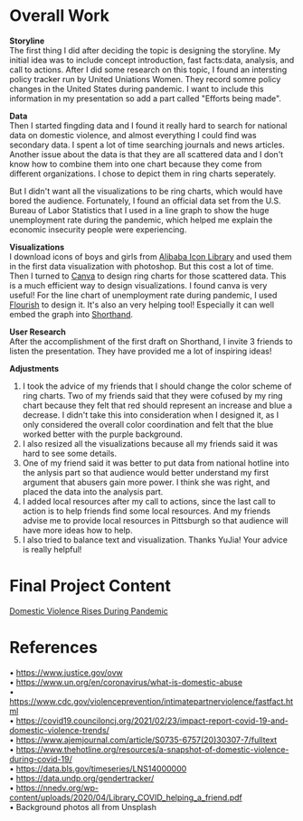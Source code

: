 # Overall Work   
**Storyline**  
The first thing I did after deciding the topic is designing the storyline. My initial idea was to include concept introduction, fast facts:data, analysis, and call to actions. After I did some research on this topic, I found an intersting policy tracker run by United Uniations Women. They record somre policy changes in the United States during pandemic. I want to include this information in my presentation so add a part called "Efforts being made".   
  
**Data**  
Then I started fingding data and I found it really hard to search for national data on domestic violence, and almost everything I could find was secondary data. I spent a lot of time searching journals and news articles. Another issue about the data is that they are all scattered data and I don't know how to combine them into one chart because they come from different organizations. I chose to depict them in ring charts seperately.   
  
But I didn't want all the visualizations to be ring charts, which would have bored the audience. Fortunately, I found an official data set from the U.S. Bureau of Labor Statistics that I used in a line graph to show the huge unemployment rate during the pandemic, which helped me explain the economic insecurity people were experiencing.  
  
**Visualizations**  
I download icons of boys and girls from [Alibaba Icon Library](https://www.iconfont.cn/) and used them in the first data visualization with photoshop. But this cost a lot of time. Then I turned to [Canva](https://www.canva.com/) to design ring charts for those scattered data. This is a much efficient way to design visualizations. I found canva is very useful! For the line chart of unemployment rate during pandemic, I used [Flourish](https://app.flourish.studio/) to design it. It's also an very helping tool! Especially it can well embed the graph into [Shorthand](https://shorthand.com/).  
  
**User Research**  
After the accomplishment of the first draft on Shorthand, I invite 3 friends to listen the presentation. They have provided me a lot of inspiring ideas!  
  
**Adjustments**    
1. I took the advice of my friends that I should change the color scheme of ring charts. Two of my friends said that they were cofused by my ring chart because they felt that red should represent an increase and blue a decrease. I didn't take this into consideration when I designed it, as I only considered the overall color coordination and felt that the blue worked better with the purple background.  
2. I also resized all the visualizations because all my friends said it was hard to see some details.
3. One of my friend said it was better to put data from national hotline into the anlysis part so that audience would better understand my first argument that abusers gain more power. I think she was right, and placed the data into the analysis part.
4. I added local resources after my call to actions, since the last call to action is to help friends find some local resources. And my friends advise me to provide local resources in Pittsburgh so that audience will have more ideas how to help.
5. I also tried to balance text and visualization. Thanks YuJia! Your advice is really helpful!
# Final Project Content  
[Domestic Violence Rises During Pandemic](https://carnegiemellon.shorthandstories.com/domestic-violence-rises/index.html)
# References  
•	https://www.justice.gov/ovw  
•	https://www.un.org/en/coronavirus/what-is-domestic-abuse  
•	https://www.cdc.gov/violenceprevention/intimatepartnerviolence/fastfact.html  
•	https://covid19.counciloncj.org/2021/02/23/impact-report-covid-19-and-domestic-violence-trends/  
•	https://www.ajemjournal.com/article/S0735-6757(20)30307-7/fulltext  
•	https://www.thehotline.org/resources/a-snapshot-of-domestic-violence-during-covid-19/  
•	https://data.bls.gov/timeseries/LNS14000000  
•	https://data.undp.org/gendertracker/  
•	https://nnedv.org/wp-content/uploads/2020/04/Library_COVID_helping_a_friend.pdf  
•	Background photos all from Unsplash  
